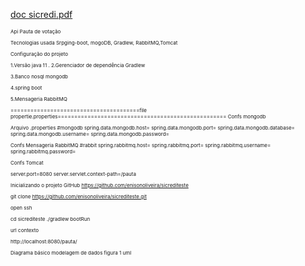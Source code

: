

[doc sicredi.pdf](https://github.com/enisonoliveira/sicrediteste/files/5765724/doc.sicredi.pdf)

<span style="font-size:8px">
Api Pauta de votação

Tecnologias usada Srpging-boot, mogoDB, Gradlew, RabbitMQ,Tomcat



Configuração do projeto

1.Versão java 11
.
2.Gerenciador de dependência Gradlew

3.Banco nosql mongodb

4.spring boot

5.Mensageria RabbitMQ


=======================================file propertie.properties===================================================
Confs  mongodb

Arquivo .properties
#mongodb
spring.data.mongodb.host=
spring.data.mongodb.port=
spring.data.mongodb.database=
spring.data.mongodb.username=
spring.data.mongodb.password=


Confs Mensageria RabbitMQ
#rabbit
spring.rabbitmq.host=
spring.rabbitmq.port=
spring.rabbitmq.username=
spring.rabbitmq.password=

Confs Tomcat

server.port=8080
server.servlet.context-path=/pauta


Inicializando o projeto
GitHub
https://github.com/enisonoliveira/sicrediteste

git clone  https://github.com/enisonoliveira/sicrediteste.git

open ssh

cd sicrediteste
 ./gradlew bootRun


url contexto

http://localhost:8080/pauta/



Diagrama básico modelagem de dados figura  1 uml

</span>
